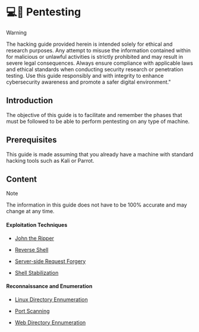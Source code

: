 # 💻🔐 Pentesting  

> [!WARNING]
> The hacking guide provided herein is intended solely for ethical and research purposes. Any attempt to misuse the information contained within for malicious or unlawful activities is strictly prohibited and may result in severe legal consequences. Always ensure compliance with applicable laws and ethical standards when conducting security research or penetration testing. Use this guide responsibly and with integrity to enhance cybersecurity awareness and promote a safer digital environment."


## Introduction
The objective of this guide is to facilitate and remember the phases that must be followed to be able to perform pentesting on any type of machine.  

## Prerequisites
This guide is made assuming that you already have a machine with standard hacking tools such as Kali or Parrot.

## Content
> [!NOTE]
> The information in this guide does not have to be 100% accurate and may change at any time.


#### Exploitation Techniques
- [John the Ripper](https://github.com/albertcastineira/cybersecurity/blob/main/Exploitation%20Techniques/JohnTheRipper.md)

- [Reverse Shell](https://github.com/albertcastineira/cybersecurity/blob/main/Exploitation%20Techniques/ReverseShell.md)

- [Server-side Request Forgery](https://github.com/albertcastineira/pentesting/blob/main/Exploitation%20Techniques/Server-sideRequestForgery.md)

- [Shell Stabilization](https://github.com/albertcastineira/cybersecurity/blob/main/Exploitation%20Techniques/ShellStabilization.md)

#### Reconnaissance and Enumeration
- [Linux Directory Ennumeration](https://github.com/albertcastineira/cybersecurity/blob/main/Reconnaissance%20and%20Enumeration/LinuxDirectoryEnnumeration.md)

- [Port Scanning](https://github.com/albertcastineira/cybersecurity/blob/main/Reconnaissance%20and%20Enumeration/PortScanning.md)

- [Web Directory Ennumeration](https://github.com/albertcastineira/cybersecurity/blob/main/Reconnaissance%20and%20Enumeration/WebDirectoryEnnumeration.md)

